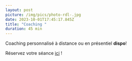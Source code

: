 ```yaml
---
layout: post
picture: /img/pics/photo-rdl-.jpg
date: 2023-10-01T17:45:17.845Z
title: "Coaching "
duration: 45 min
---
```

Coaching personnalisé à distance ou en présentiel **dispo**! 

Réservez votre séance [ici](https://calendly.com/tdevillardi/personal-training?month=2023-10) !